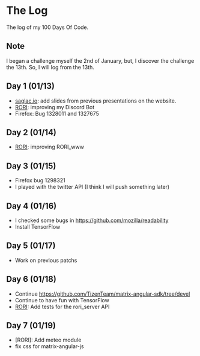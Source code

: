 # The Log

The log of my 100 Days Of Code.

## Note

I began a challenge myself the 2nd of January, but, I discover the challenge the 13th. So, I will log from the 13th.

## Day 1 (01/13)

+ [saglac.io](http://saglac.io/): add slides from previous presentations on the website.
+ [RORI](https://github.com/AmarOk1412/rori): improving my Discord Bot
+ Firefox: Bug 1328011 and 1327675

## Day 2 (01/14)

+ [RORI](https://github.com/AmarOk1412/rori): improving RORI_www

## Day 3 (01/15)

+ Firefox bug 1298321
+ I played with the twitter API (I think I will push something later)

## Day 4 (01/16)

+ I checked some bugs in https://github.com/mozilla/readability
+ Install TensorFlow

## Day 5 (01/17)

+ Work on previous patchs

## Day 6 (01/18)

+ Continue https://github.com/TizenTeam/matrix-angular-sdk/tree/devel
+ Continue to have fun with TensorFlow
+ [RORI](https://github.com/AmarOk1412/RORI_server): Add tests for the rori_server API

## Day 7 (01/19)

+ [RORI]: Add meteo module
+ fix css for matrix-angular-js
